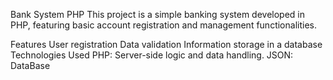 Bank System PHP
This project is a simple banking system developed in PHP, featuring basic account registration and management functionalities.

Features
User registration
Data validation
Information storage in a database
Technologies Used
PHP: Server-side logic and data handling.
JSON: DataBase
